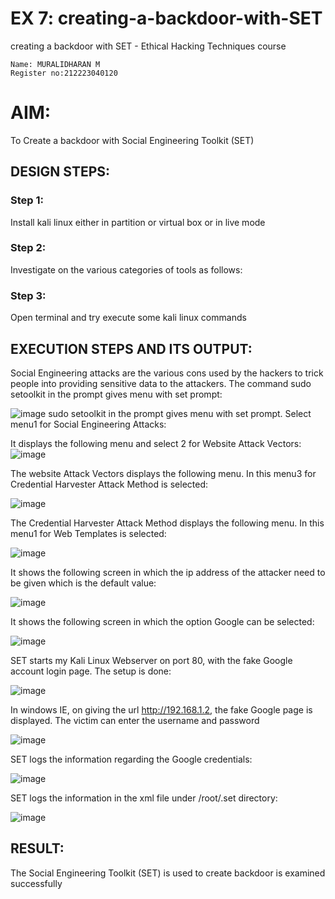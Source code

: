 # EX 7: creating-a-backdoor-with-SET
creating a backdoor with SET - Ethical Hacking Techniques course
```
Name: MURALIDHARAN M 
Register no:212223040120
```
# AIM:
To Create a backdoor with Social Engineering Toolkit (SET)

## DESIGN STEPS:

### Step 1:

Install kali linux either in partition or virtual box or in live mode


### Step 2:

Investigate on the various categories of tools as follows:

### Step 3:

Open terminal and try execute some kali linux commands

## EXECUTION STEPS AND ITS OUTPUT:
Social Engineering attacks are the various cons used by the hackers to trick people into providing sensitive data to the attackers. 
The command sudo setoolkit in the prompt gives menu with set prompt:

![image](https://github.com/user-attachments/assets/8b1163f5-4886-4fed-b1ef-1420c1284a63)
sudo setoolkit in the prompt gives menu with set prompt. Select menu1 for Social Engineering Attacks:

It displays the following menu and select 2 for Website Attack Vectors:
![image](https://github.com/user-attachments/assets/951d4ecd-9b56-451f-bee9-034a13fd8c7d)

The website Attack Vectors displays the following menu. In this menu3 for Credential Harvester Attack Method is selected:

![image](https://github.com/user-attachments/assets/d9ddb284-4273-480e-acd5-9f0db1721f68)

The Credential Harvester Attack Method displays the following menu. In this menu1 for Web Templates is selected:

![image](https://github.com/user-attachments/assets/ed938469-4bf1-4b7c-92a9-a174b2d13812)

It shows the following screen in which the ip address of the attacker need to be given which is the default value:

![image](https://github.com/user-attachments/assets/daba866a-e2dc-40d4-a2db-d5761b6dd7aa)

It shows the following screen in which the option Google can be selected:

![image](https://github.com/user-attachments/assets/f9dfa4c7-41b4-408f-80a8-a721e3eb44c0)

SET starts my Kali Linux Webserver on port 80, with the fake Google account login page. The setup is done:

![image](https://github.com/user-attachments/assets/e6030ecb-cc39-4b45-b2fd-d2d2b1f62de5)

In windows IE, on giving the url http://192.168.1.2, the fake Google page is displayed. The victim can enter the username and password

![image](https://github.com/user-attachments/assets/c63824c8-d884-4fe5-802a-b0d772e063ac)

SET logs the information regarding the Google credentials:

![image](https://github.com/user-attachments/assets/6bc122bd-7651-437a-be18-a06b790eb797)

SET logs the information in the xml file under /root/.set directory:

![image](https://github.com/user-attachments/assets/eb860581-4b9f-4923-b762-13423fb56ee0)


## RESULT:
The Social Engineering Toolkit (SET) is used to create backdoor is  examined successfully
